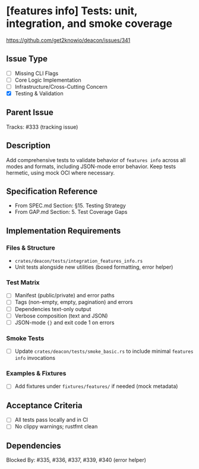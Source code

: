 # [features info] Tests: unit, integration, and smoke coverage

https://github.com/get2knowio/deacon/issues/341

## Issue Type
- [ ] Missing CLI Flags
- [ ] Core Logic Implementation
- [ ] Infrastructure/Cross-Cutting Concern
- [x] Testing & Validation

## Parent Issue
Tracks: #333 (tracking issue)

## Description
Add comprehensive tests to validate behavior of `features info` across all modes and formats, including JSON-mode error behavior. Keep tests hermetic, using mock OCI where necessary.

## Specification Reference
- From SPEC.md Section: §15. Testing Strategy
- From GAP.md Section: 5. Test Coverage Gaps

## Implementation Requirements

### Files & Structure
- `crates/deacon/tests/integration_features_info.rs`
- Unit tests alongside new utilities (boxed formatting, error helper)

### Test Matrix
- [ ] Manifest (public/private) and error paths
- [ ] Tags (non-empty, empty, pagination) and errors
- [ ] Dependencies text-only output
- [ ] Verbose composition (text and JSON)
- [ ] JSON-mode `{}` and exit code 1 on errors

### Smoke Tests
- [ ] Update `crates/deacon/tests/smoke_basic.rs` to include minimal `features info` invocations

### Examples & Fixtures
- [ ] Add fixtures under `fixtures/features/` if needed (mock metadata)

## Acceptance Criteria
- [ ] All tests pass locally and in CI
- [ ] No clippy warnings; rustfmt clean

## Dependencies
Blocked By: #335, #336, #337, #339, #340 (error helper)
